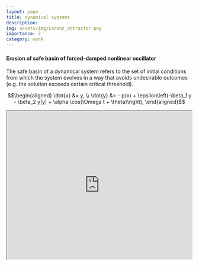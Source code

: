 ```yaml
---
layout: page
title: dynamical systems
description: 
img: assets/img/Lorenz_attractor.png
importance: 3
category: work
---
```




<h4 style="text-align: left;"  style="font-size: 1.25rem;"><strong>Erosion of safe basin of forced-damped nonlinear oscillator</strong></h4>
The safe basin of a dynamical system refers to the set of initial conditions from which the system evolves in a way that avoids undesirable outcomes (e.g. the solution exceeds certain critical threshold).

$$\begin{aligned}
 \dot{x} &= y, \\
\dot{y}  &= - p(x)  + \epsilon\left(-\beta_1 y - \beta_2 y|y| +  \alpha \cos(\Omega t + \theta)\right), 
\end{aligned}$$

<style>
  .iframe-container {
    display: flex;
    gap: 50px;
    margin-bottom: 50px;
  }
  iframe {
    border: 50;
  }
</style>

<div class="iframe-container">
<iframe width="600" height="400" src="https://www.youtube.com/watch?v=OqbvJhVnUWU&ab_channel=ChristosPapoutsellis" title="YouTube video player"  allow="accelerometer; autoplay; clipboard-write; encrypted-media; gyroscope; picture-in-picture" allowfullscreen></iframe>
</div>





